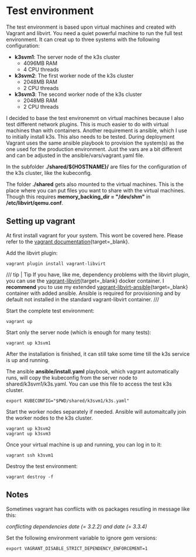 # Test environment

The test environment is based upon virtual machines and created with Vagrant and libvirt. You need a quiet powerful machine to run the full test environment. It can creat up to three systems with the following configuration:

- **k3svm1**: The server node of the k3s cluster
    - 4096MB RAM
    - 4 CPU threads
- **k3svm2**: The first worker node of the k3s cluster
    - 2048MB RAM
    - 2 CPU threads
- **k3svm3**: The second worker node of the k3s cluster
    - 2048MB RAM
    - 2 CPU threads

I decided to base the test environemnt on virtual machines because I also test different network plugins. This is much easier to do with virtual machines than with containers. Another requirement is ansible, which I use to initially install k3s. This also needs to be tested. During deployment Vagrant uses the same ansible playbook to provision the system(s) as the one used for the production environment. Just the vars are a bit different and can be adjusted in the ansible/vars/vagrant.yaml file.

In the subfolder **./shared/${HOSTNAME}/** are files for the configuration of the k3s cluster, like the kubeconfig.

The folder **./shared** gets also mounted to the virtual machines. This is the place where you can put files you want to share with the virtual machines. Though this requires **memory_backing_dir = "/dev/shm"** in **/etc/libvirt/qemu.conf**.

## Setting up vagrant

At first install vagrant for your system. This wont be covered here. Please refer to the [vagrant documentation](https://developer.hashicorp.com/vagrant/docs/installation){target=_blank}.

Add the libvirt plugin:

```shell
vagrant plugin install vagrant-libvirt
```

/// tip | Tip
If you have, like me, dependency problems with the libvirt plugin, you can use the [vagrant-libvirt](https://vagrant-libvirt.github.io/vagrant-libvirt/installation.html#docker--podman){target=_blank} docker container. I **recommend** you to use my extended [vagrant-libvirt-ansible](https://github.com/madic-creates/vagrant-libvirt-ansible){target=_blank} container with added ansible. Ansible is required for provisioning and by default not installed in the standard vagrant-libvirt container.
///

Start the complete test environment:

```shell
vagrant up
```

Start only the server node (which is enough for many tests):

```shell
vagrant up k3svm1
```

After the installation is finished, it can still take some time till the k3s service is up and running.

The ansible **ansible/install.yaml** playbook, which vagrant automatically runs, will copy the kubeconfig from the server node to shared/k3svm1/k3s.yaml. You can use this file to access the test k3s cluster.

```shell
export KUBECONFIG="$PWD/shared/k3svm1/k3s.yaml"
```

Start the worker nodes separately if needed. Ansible will automaitcally join the worker nodes to the k3s cluster.

```shell
vagrant up k3svm2
vagrant up k3svm3
```

Once your virtual machine is up and running, you can log in to it:

```shell
vagrant ssh k3svm1
```

Destroy the test environment:

```shell
vagrant destroy -f
```

## Notes

Sometimes vagrant has conflicts with os packages resutling in message like this:

*conflicting dependencies date (= 3.2.2) and date (= 3.3.4)*

Set the following environment variable to ignore gem versions:

```shell
export VAGRANT_DISABLE_STRICT_DEPENDENCY_ENFORCEMENT=1
```
